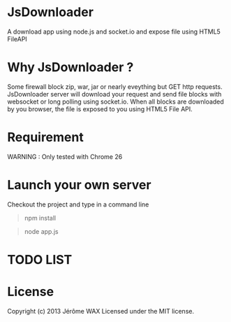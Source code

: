 JsDownloader
============

A download app using node.js and socket.io and expose file using HTML5 FileAPI 

# Why JsDownloader ? 

Some firewall block zip, war, jar or nearly eveything but GET http requests. JsDownloader server will download 
your request and send file blocks with websocket or long polling using socket.io. 
When all blocks are downloaded by you browser, the file 
is exposed to you using HTML5 File API.

# Requirement

WARNING :  Only tested with Chrome 26

# Launch your own server

Checkout the project and type in a command line
>npm install

>node app.js

# TODO LIST

# License
Copyright (c) 2013 Jérôme WAX
Licensed under the MIT license.
